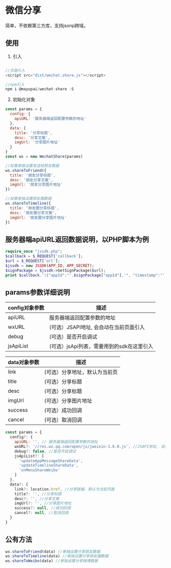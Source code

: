 # 微信分享
简单，不依赖第三方库，支持jsonp跨域。  

## 使用
1. 引入
``` javascript

//页面引入
<script src="dist/wechat.share.js"></script>

//npm引入
npm i @mayupai/wechat-share -S  

```
2. 初始化对象 
``` javascript
const params = {
  config: {
    apiURL: '服务器端返回配置参数的地址'
  },
  data: {
    title: '分享标题',
    desc: '分享文案',
    imgUrl: '分享图片地址'
  }
}
const ws = new WechatShare(params)

//如需单独设置发送给朋友数据
ws.shareToFriend({
  title: '朋友分享标题',
  desc: '朋友分享文案',
  imgUrl: '朋友分享图片地址'
})

//如需单独设置朋友圈数据
ws.shareToTimeline({
  title: '朋友圈分享标题',
  desc: '朋友圈分享文案',
  imgUrl: '朋友圈分享图片地址'
})

```
## 服务器端apiURL返回数据说明，以PHP脚本为例
```php
require_once "jssdk.php";
$callback = $_REQUEST['callback'];
$url = $_REQUEST['url'];
$jssdk = new JSSDK(APP_ID, APP_SECRET);
$signPackage = $jssdk->GetSignPackage($url);
print $callback.'({"appId":"'.$signPackage["appId"].'", "timestamp":"'.$signPackage["timestamp"].'","nonceStr":"'.$signPackage["nonceStr"].'","signature":"'.$signPackage["signature"].'"})';

```  

## params参数详细说明

| config对象参数  | 描述 |
| ------------- | ------------- |
| apiURL | 服务器端返回配置参数的地址 |
| wxURL | (可选）JSAPI地址, 会自动在当前页面引入 |
| debug | (可选）是否开启调试 |
| jsApiList | (可选）jsApi列表，需要用到的sdk在这里引入 |  

| data对象参数  | 描述 |
| ------------- | ------------- |
| link | (可选）分享地址，默认为当前页 |
| title | (可选）分享标题 |
| desc | (可选）分享标题 |
| imgUrl | (可选）分享图片地址 |
| success | (可选）成功回调 |
| cancel | (可选）取消回调 |  

``` javascript
const params = {
  config?: {
    apiURL: '', // 服务器端返回配置参数的地址
    wxURL?: '//res.wx.qq.com/open/js/jweixin-1.6.0.js', //JSAPI地址, 自动在当前页面引入
    debug?: false, //是否开启调试
    jsApiList?: [
      'updateAppMessageShareData',
      'updateTimelineShareData',
      'onMenuShareWeibo'
    ]
  },
  data?: {
    link?: location.href, //分享链接，默认为当前页面
    title?: '', //分享标题
    desc?: '', //分享文案
    imgUrl?: '', //分享图片地址
    success?: null, //成功回调
    cancel?: null, //取消回调
  }
}  

```
## 公有方法
``` javascript
ws.shareToFriend(data) //单独设置分享朋友数据
ws.shareToTimeline(data) //单独设置分享朋友圈数据
ws.shareToWeibo(data) //单独设置分享微博数据
```
